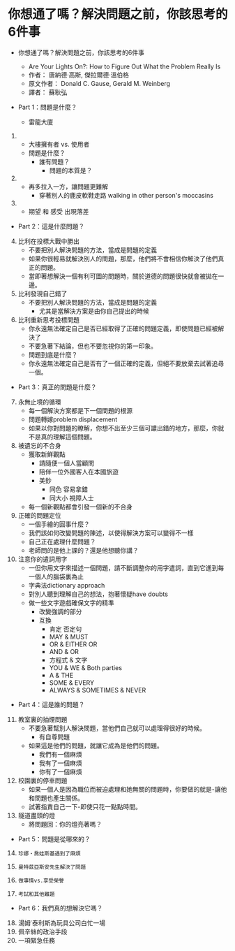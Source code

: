 # 你想通了嗎？解決問題之前，你該思考的6件事
- 你想通了嗎？解決問題之前，你該思考的6件事
    - Are Your Lights On?: How to Figure Out What the Problem Really Is
    - 作者： 唐納德‧高斯, 傑拉爾德‧溫伯格  
    - 原文作者： Donald C. Gause, Gerald M. Weinberg
    - 譯者： 蘇耿弘

- Part 1：問題是什麼？
    - 雷龍大廈
1. 
    - 大樓擁有者 vs. 使用者
    - 問題是什麼？
        - 誰有問題？
            - 問題的本質是？
2. 
    - 再多拉入一方，讓問題更難解
        - 穿著別人的鹿皮軟鞋走路 walking in other person's moccasins
3. 
    - 期望 和 感受 出現落差
- Part 2：這是什麼問題？
4. 比利在投標大戰中勝出
    - 不要把別人解決問題的方法，當成是問題的定義
    - 如果你很輕易就解決別人的問題，那麼，他們將不會相信你解決了他們真正的問題。
    - 當即著想解決一個有利可圖的問題時，關於道德的問題很快就會被拋在一邊。
5. 比利發現自己錯了
    - 不要把別人解決問題的方法，當成是問題的定義
        - 尤其是當解決方案是由你自己提出的時候
6. 比利重新思考投標問題
    - 你永遠無法確定自己是否已經取得了正確的問題定義，即使問題已經被解決了
    - 不要急著下結論，但也不要忽視你的第一印象。
    - 問題到底是什麼？
    - 你永遠無法確定自己是否有了一個正確的定義，但絕不要放棄去試著追尋一個。

- Part 3：真正的問題是什麼？
7. 永無止境的循環
    - 每一個解決方案都是下一個問題的根源
    - 問題轉嫁problem displacement
    - 如果以你對問題的瞭解，你想不出至少三個可譨出錯的地方，那麼，你就不是真的理解這個問題。
8. 被遺忘的不合身
    - 獲取新鮮觀點
        - 請隨便一個人當顧問
        - 陪伴一位外國客人在本國旅遊
        - 美鈔
            - 同色 容易拿錯
            - 同大小 視障人士
    - 每一個新觀點都會引發一個新的不合身
9. 正確的問題定位
    - 一個手繪的圓事什麼？
    - 我們該如何改變問題的陳述，以使得解決方案可以變得不一樣
    - 自己正在處理什麼問題？
    - 老師問的是他上課的？還是他想聽你講？
10. 注意你的遣詞用字
    - 一但你用文字來描述一個問題，請不斷調整你的用字遣詞，直到它進到每一個人的腦袋裏為止
    - 字典法dictionary approach
    - 對別人聽到理解自己的想法，抱著懷疑have doubts
    - 做一些文字遊戲確保文字的精準
        - 改變強調的部分
        - 互換
            - 肯定 否定句
            - MAY & MUST
            - OR & EITHER OR
            - AND & OR
            - 方程式 & 文字
            - YOU & WE & Both parties
            - A & THE 
            - SOME & EVERY
            - ALWAYS & SOMETIMES & NEVER
            
- Part 4：這是誰的問題？
11. 教室裏的抽煙問題
    - 不要急著幫別人解決問題，當他們自己就可以處理得很好的時候。
        - 有自尊問題
    - 如果這是他們的問題，就讓它成為是他們的問題。
        - 我們有一個麻煩
        - 我有了一個麻煩
        - 你有了一個麻煩
12. 校園裏的停車問題
    - 如果一個人是因為職位而被迫處理和她無關的問題時，你要做的就是-讓他和問題也產生關係。
    - 試著指責自己一下-即使只花一點點時間。
13. 隧道盡頭的燈
    - 將問題回：你的燈亮著嗎？
- Part 5：問題是從哪來的？
14.     珍娜‧喬娃斯基遇到了麻煩
15.     曼特茲亞斯安先生解決了問題
16.     做事情vs.享受榮譽
17.     考試和其他難題

- Part 6：我們真的想解決它嗎？
18. 湯姆˙泰利斯為玩具公司白忙一場
19. 佩辛絲的政治手段
20. 一項緊急任務